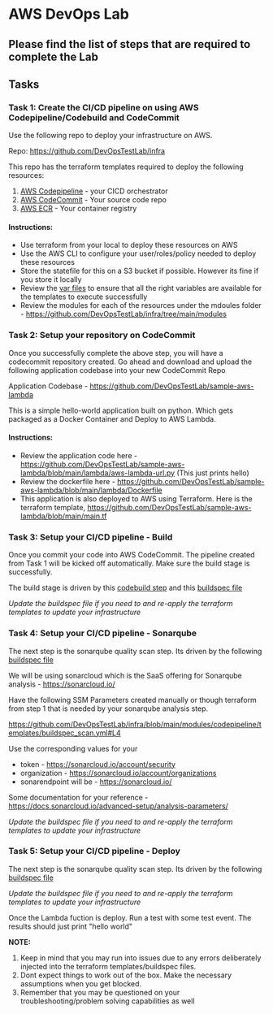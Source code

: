 # AWS DevOps Lab

## Please find the list of steps that are required to complete the Lab

## Tasks

### Task 1: Create the CI/CD pipeline on using AWS Codepipeline/Codebuild and CodeCommit

Use the following repo to deploy your infrastructure on AWS.

Repo: https://github.com/DevOpsTestLab/infra

This repo has the terraform templates required to deploy the following resources:

1. [AWS Codepipeline](https://github.com/DevOpsTestLab/infra/blob/main/main.tf#L7) - your CICD orchestrator
2. [AWS CodeCommit](https://github.com/DevOpsTestLab/infra/blob/main/main.tf#L42) - Your source code repo
3. [AWS ECR](https://github.com/DevOpsTestLab/infra/blob/main/main.tf#L49) - Your container registry

#### Instructions:
- Use terraform from your local to deploy these resources on AWS
- Use the AWS CLI to configure your user/roles/policy needed to deploy these resources
- Store the statefile for this on a S3 bucket if possible. However its fine if you store it locally
- Review the [var files](https://github.com/DevOpsTestLab/infra/blob/main/terraform.tfvars) to ensure that all the right variables are available for the templates to execute successfully
- Review the modules for each of the resources under the mdoules folder - https://github.com/DevOpsTestLab/infra/tree/main/modules

### Task 2: Setup your repository on CodeCommit

Once you successfully complete the above step, you will have a codecommit repository created. Go ahead and download and upload the following application codebase into your new CodeCommit Repo

Application Codebase - https://github.com/DevOpsTestLab/sample-aws-lambda

This is a simple hello-world application built on python. Which gets packaged as a Docker Container and Deploy to AWS Lambda.

#### Instructions:
- Review the application code here - https://github.com/DevOpsTestLab/sample-aws-lambda/blob/main/lambda/aws-lambda-url.py (This just prints hello)
- Review the dockerfile here - https://github.com/DevOpsTestLab/sample-aws-lambda/blob/main/lambda/Dockerfile
- This application is also deployed to AWS using Terraform. Here is the terraform template, https://github.com/DevOpsTestLab/sample-aws-lambda/blob/main/main.tf

### Task 3: Setup your CI/CD pipeline - Build

Once you commit your code into AWS CodeCommit. The pipeline created from Task 1 will be kicked off automatically. Make sure the build stage is successfully.

The build stage is driven by this [codebuild step](https://github.com/DevOpsTestLab/infra/blob/main/modules/codepipeline/main.tf#L13) and this [buildspec file](https://github.com/DevOpsTestLab/infra/blob/main/modules/codepipeline/templates/buildspec_build.yml)

*Update the buildspec file if you need to and re-apply the terraform templates to update your infrastructure*


### Task 4: Setup your CI/CD pipeline - Sonarqube

The next step is the sonarqube quality scan step. Its driven by the following [buildspec file](https://github.com/DevOpsTestLab/infra/blob/main/modules/codepipeline/templates/buildspec_scan.yml)

We will be using sonarcloud which is the SaaS offering for Sonarqube analysis - https://sonarcloud.io/

Have the following SSM Parameters created manually or though terraform from step 1 that is needed by your sonarqube analysis step. 

https://github.com/DevOpsTestLab/infra/blob/main/modules/codepipeline/templates/buildspec_scan.yml#L4

Use the corresponding values for your 
 - token - https://sonarcloud.io/account/security
 - organization - https://sonarcloud.io/account/organizations
 - sonarendpoint will be - https://sonarcloud.io/

Some documentation for your reference - https://docs.sonarcloud.io/advanced-setup/analysis-parameters/

*Update the buildspec file if you need to and re-apply the terraform templates to update your infrastructure*

### Task 5: Setup your CI/CD pipeline - Deploy

The next step is the sonarqube quality scan step. Its driven by the following [buildspec file](https://github.com/DevOpsTestLab/infra/blob/main/modules/codepipeline/templates/buildspec_deploy.yml)

*Update the buildspec file if you need to and re-apply the terraform templates to update your infrastructure*

Once the Lambda fuction is deploy. Run a test with some test event. The results should just print "hello world"


**NOTE:**
1. Keep in mind that you may run into issues due to any errors deliberately injected into the terraform templates/buildspec files. 
2. Dont expect things to work out of the box. Make the necessary assumptions when you get blocked. 
3. Remember that you may be questioned on your troubleshooting/problem solving capabilities as well